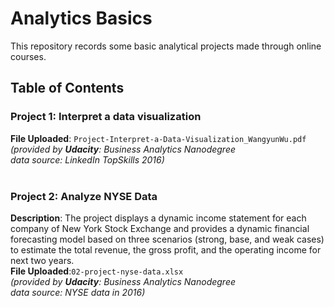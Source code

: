 # Analytics Basics
This repository records some basic analytical projects made through online courses.
## Table of Contents
### **Project 1: Interpret a data visualization** <br>
  **File Uploaded**: `Project-Interpret-a-Data-Visualization_WangyunWu.pdf` <br>
*(provided by **Udacity**: Business Analytics Nanodegree <br>
  data source: LinkedIn TopSkills 2016)* <br><br>
### **Project 2: Analyze NYSE Data** <br>
  **Description**: The project displays a dynamic income statement for each company of New York Stock Exchange and provides a dynamic financial forecasting model based on three scenarios (strong, base, and weak cases) to estimate the total revenue, the gross profit, and the operating income for next two years. <br>
  **File Uploaded**:`02-project-nyse-data.xlsx` <br>
*(provided by **Udacity**: Business Analytics Nanodegree <br>
  data source: NYSE data in 2016)* <br>
